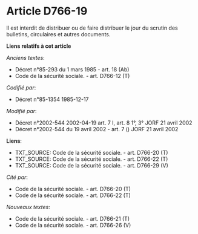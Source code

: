 # Article D766-19

Il est interdit de distribuer ou de faire distribuer le jour du scrutin des bulletins, circulaires et autres documents.

**Liens relatifs à cet article**

_Anciens textes_:

  - Décret n°85-293 du 1 mars 1985 - art. 18 (Ab)
  - Code de la sécurité sociale. - art. D766-12 (T)

_Codifié par_:

  - Décret n°85-1354 1985-12-17

_Modifié par_:

  - Décret n°2002-544 2002-04-19 art. 7 I, art. 8 1°, 3° JORF 21 avril 2002
  - Décret n°2002-544 du 19 avril 2002 - art. 7 () JORF 21 avril 2002

**Liens**:

  - TXT_SOURCE: Code de la sécurité sociale. - art. D766-20 (T)
  - TXT_SOURCE: Code de la sécurité sociale. - art. D766-22 (T)
  - TXT_SOURCE: Code de la sécurité sociale. - art. D766-29 (V)

_Cité par_:

  - Code de la sécurité sociale. - art. D766-20 (T)
  - Code de la sécurité sociale. - art. D766-22 (T)

_Nouveaux textes_:

  - Code de la sécurité sociale. - art. D766-21 (T)
  - Code de la sécurité sociale. - art. D766-26 (V)
